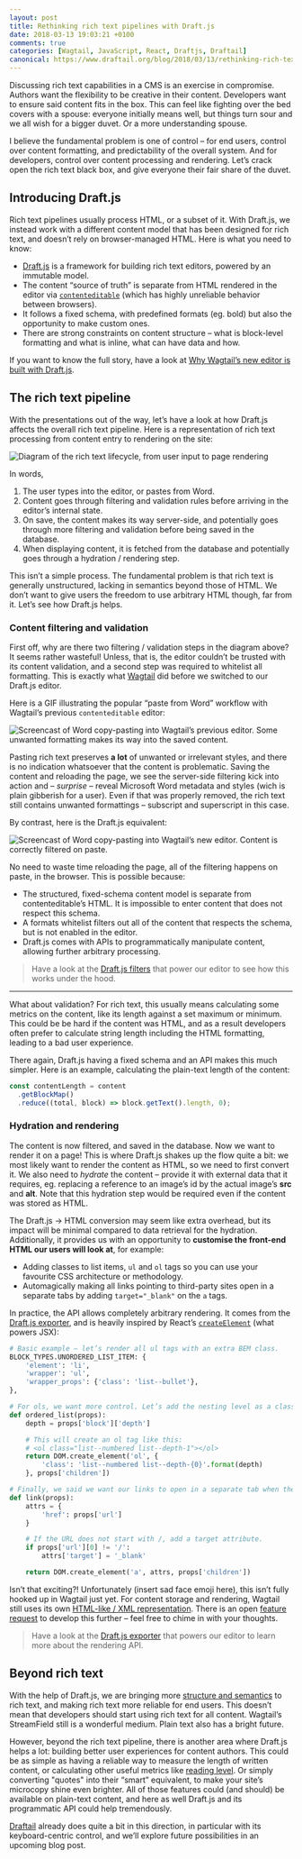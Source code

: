 ```yaml
---
layout: post
title: Rethinking rich text pipelines with Draft.js
date: 2018-03-13 19:03:21 +0100
comments: true
categories: [Wagtail, JavaScript, React, Draftjs, Draftail]
canonical: https://www.draftail.org/blog/2018/03/13/rethinking-rich-text-pipelines-with-draft-js
---
```


Discussing rich text capabilities in a CMS is an exercise in compromise. Authors want the flexibility to be creative in their content. Developers want to ensure said content fits in the box. This can feel like fighting over the bed covers with a spouse: everyone initially means well, but things turn sour and we all wish for a bigger duvet. Or a more understanding spouse.

I believe the fundamental problem is one of control – for end users, control over content formatting, and predictability of the overall system. And for developers, control over content processing and rendering. Let’s crack open the rich text black box, and give everyone their fair share of the duvet.

<!-- more -->

## Introducing Draft.js

Rich text pipelines usually process HTML, or a subset of it. With Draft.js, we instead work with a different content model that has been designed for rich text, and doesn’t rely on browser-managed HTML. Here is what you need to know:

- [Draft.js](https://draftjs.org/) is a framework for building rich text editors, powered by an immutable model.
- The content “source of truth” is separate from HTML rendered in the editor via [`contenteditable`](https://developer.mozilla.org/en-US/docs/Web/Guide/HTML/Editable_content) (which has highly unreliable behavior between browsers).
- It follows a fixed schema, with predefined formats (eg. bold) but also the opportunity to make custom ones.
- There are strong constraints on content structure – what is block-level formatting and what is inline, what can have data and how.

If you want to know the full story, have a look at [Why Wagtail’s new editor is built with Draft.js](https://www.draftail.org/blog/2018/03/05/why-wagtail-new-editor-is-built-with-draft-js).

## The rich text pipeline

With the presentations out of the way, let’s have a look at how Draft.js affects the overall rich text pipeline. Here is a representation of rich text processing from content entry to rendering on the site:

![Diagram of the rich text lifecycle, from user input to page rendering](/images/rich-text-lifecycle-v1.png)

In words,

1. The user types into the editor, or pastes from Word.
2. Content goes through filtering and validation rules before arriving in the editor’s internal state.
3. On save, the content makes its way server-side, and potentially goes through more filtering and validation before being saved in the database.
4. When displaying content, it is fetched from the database and potentially goes through a hydration / rendering step.

This isn’t a simple process. The fundamental problem is that rich text is generally unstructured, lacking in semantics beyond those of HTML. We don’t want to give users the freedom to use arbitrary HTML though, far from it. Let’s see how Draft.js helps.

### Content filtering and validation

First off, why are there two filtering / validation steps in the diagram above? It seems rather wasteful! Unless, that is, the editor couldn’t be trusted with its content validation, and a second step was required to whitelist all formatting. This is exactly what [Wagtail](https://github.com/wagtail/wagtail) did before we switched to our Draft.js editor.

Here is a GIF illustrating the popular “paste from Word” workflow with Wagtail’s previous `contenteditable` editor:

![Screencast of Word copy-pasting into Wagtail’s previous editor. Some unwanted formatting makes its way into the saved content.](/images/hallo-paste-from-word.gif)

Pasting rich text preserves **a lot** of unwanted or irrelevant styles, and there is no indication whatsoever that the content is problematic. Saving the content and reloading the page, we see the server-side filtering kick into action and – _surprise_ – reveal Microsoft Word metadata and styles (wich is plain gibberish for a user). Even if that was properly removed, the rich text still contains unwanted formattings – subscript and superscript in this case.

By contrast, here is the Draft.js equivalent:

![Screencast of Word copy-pasting into Wagtail’s new editor. Content is correctly filtered on paste.](/images/draftail-paste-from-word.gif)

No need to waste time reloading the page, all of the filtering happens on paste, in the browser. This is possible because:

- The structured, fixed-schema content model is separate from contenteditable’s HTML. It is impossible to enter content that does not respect this schema.
- A formats whitelist filters out all of the content that respects the schema, but is not enabled in the editor.
- Draft.js comes with APIs to programmatically manipulate content, allowing further arbitrary processing.

> Have a look at the [Draft.js filters](https://github.com/thibaudcolas/draftjs-filters) that power our editor to see how this works under the hood.

---

What about validation? For rich text, this usually means calculating some metrics on the content, like its length against a set maximum or minimum. This could be be hard if the content was HTML, and as a result developers often prefer to calculate string length including the HTML formatting, leading to a bad user experience.

There again, Draft.js having a fixed schema and an API makes this much simpler. Here is an example, calculating the plain-text length of the content:

```javascript
const contentLength = content
  .getBlockMap()
  .reduce((total, block) => block.getText().length, 0);
```

### Hydration and rendering

The content is now filtered, and saved in the database. Now we want to render it on a page! This is where Draft.js shakes up the flow quite a bit: we most likely want to render the content as HTML, so we need to first convert it. We also need to _hydrate_ the content – provide it with external data that it requires, eg. replacing a reference to an image’s id by the actual image’s **src** and **alt**. Note that this hydration step would be required even if the content was stored as HTML.

The Draft.js -> HTML conversion may seem like extra overhead, but its impact will be minimal compared to data retrieval for the hydration. Additionally, it provides us with an opportunity to **customise the front-end HTML our users will look at**, for example:

- Adding classes to list items, `ul` and `ol` tags so you can use your favourite CSS architecture or methodology.
- Automagically making all links pointing to third-party sites open in a separate tabs by adding `target="_blank"` on the `a` tags.

In practice, the API allows completely arbitrary rendering. It comes from the [Draft.js exporter](https://github.com/springload/draftjs_exporter), and is heavily inspired by React’s [`createElement`](https://facebook.github.io/react/docs/top-level-api.html#react.createelement) (what powers JSX):

```python
# Basic example – let’s render all ul tags with an extra BEM class.
BLOCK_TYPES.UNORDERED_LIST_ITEM: {
    'element': 'li',
    'wrapper': 'ul',
    'wrapper_props': {'class': 'list--bullet'},
},

# For ols, we want more control. Let’s add the nesting level as a class.
def ordered_list(props):
    depth = props['block']['depth']

    # This will create an ol tag like this:
    # <ol class="list--numbered list--depth-1"></ol>
    return DOM.create_element('ol', {
        'class': 'list--numbered list--depth-{0}'.format(depth)
    }, props['children'])

# Finally, we said we want our links to open in a separate tab when they point at external sites. Easy!
def link(props):
    attrs = {
        'href': props['url']
    }

    # If the URL does not start with /, add a target attribute.
    if props['url'][0] != '/':
        attrs['target'] = '_blank'

    return DOM.create_element('a', attrs, props['children'])
```

Isn’t that exciting?! Unfortunately (insert sad face emoji here), this isn’t fully hooked up in Wagtail just yet. For content storage and rendering, Wagtail still uses its own [HTML-like / XML representation](https://github.com/thibaudcolas/draftjs_exporter_wagtaildbhtml). There is an open [feature request](https://github.com/wagtail/wagtail/issues/4223) to develop this further – feel free to chime in with your thoughts.

> Have a look at the [Draft.js exporter](https://github.com/springload/draftjs_exporter) that powers our editor to learn more about the rendering API.

## Beyond rich text

With the help of Draft.js, we are bringing more [structure and semantics](https://torchbox.com/blog/rich-text-fields-and-faster-horses/) to rich text, and making rich text more reliable for end users. This doesn’t mean that developers should start using rich text for all content. Wagtail’s StreamField still is a wonderful medium. Plain text also has a bright future.

However, beyond the rich text pipeline, there is another area where Draft.js helps a lot: building better user experiences for content authors. This could be as simple as having a reliable way to measure the length of written content, or calculating other useful metrics like [reading level](https://github.com/vixdigital/wagtail-readinglevel). Or simply converting "quotes" into their “smart” equivalent, to make your site’s microcopy shine even brighter. All of those features could (and should) be available on plain-text content, and here as well Draft.js and its programmatic API could help tremendously.

[Draftail](https://www.draftail.org/) already does quite a bit in this direction, in particular with its keyboard-centric control, and we’ll explore future possibilities in an upcoming blog post.
